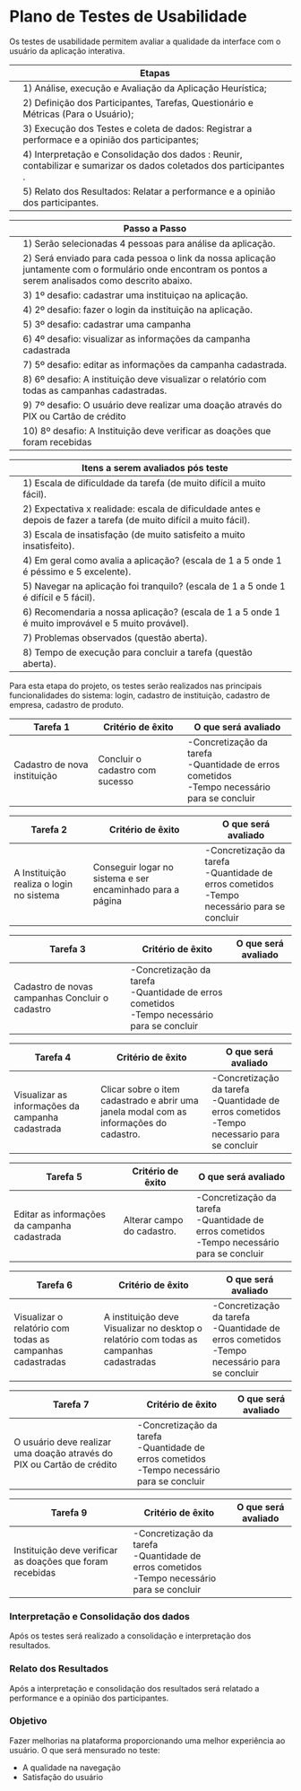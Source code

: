 # Plano de Testes de Usabilidade

Os testes de usabilidade permitem avaliar a qualidade da interface com o usuário da aplicação interativa.

|   | Etapas  |
|---|---------| 
|   | 1) Análise, execução e Avaliação da Aplicação Heurística;|
|   | 2) Definição dos Participantes, Tarefas, Questionário e Métricas (Para o Usuário);     |
|   | 3) Execução dos Testes e coleta de dados: Registrar a performace e a opinião dos participantes;|
|   | 4) Interpretação e Consolidação dos dados : Reunir, contabilizar e sumarizar os dados coletados dos participantes .     |
|   | 5) Relato dos Resultados: Relatar a performance e a opinião dos participantes.   |


|   | Passo a Passo  |
|---|----------------| 
|   | 1) Serão selecionadas 4 pessoas para análise da aplicação.|
|   | 2) Será enviado para cada pessoa o link da nossa aplicação juntamente com o formulário onde encontram os pontos a serem analisados como descrito abaixo.|
|   | 3) 1º desafio: cadastrar uma instituiçao na aplicação. |
|   | 4) 2º desafio: fazer o login da instituição na aplicação. |
|   | 5) 3º desafio: cadastrar uma campanha |
|   | 6) 4º desafio: visualizar as informações da campanha cadastrada|
|   | 7) 5º desafio: editar as informações da campanha cadastrada.| 
|   | 8) 6º desafio: A instituição deve visualizar o relatório com todas as campanhas cadastradas.|
|   | 9) 7º desafio: O usuário deve realizar uma doação através do PIX ou Cartão de crédito|
|   |10) 8º desafio: A Instituição deve verificar as doações que foram recebidas |


|   | Itens a serem avaliados pós teste |
|---|---------| 
|   | 1) Escala de dificuldade da tarefa (de muito difícil a muito fácil).|
|   | 2) Expectativa x realidade: escala de dificuldade antes e depois de fazer a tarefa (de muito difícil a muito fácil).|
|   | 3) Escala de insatisfação (de muito satisfeito a muito insatisfeito).|
|   | 4) Em geral como avalia a aplicação? (escala de 1 a 5 onde 1 é péssimo e 5 excelente). |
|   | 5) Navegar na aplicação foi tranquilo? (escala de 1 a 5 onde 1 é difícil e 5 fácil).|
|   | 6) Recomendaria a nossa aplicação? (escala de 1 a 5 onde 1 é muito improvável e 5 muito provável).|
|   | 7) Problemas observados (questão aberta).|
|   | 8) Tempo de execução para concluir a tarefa (questão aberta).|


Para esta etapa do projeto, os testes serão realizados nas principais funcionalidades do sistema: login, cadastro de instituição, cadastro de empresa, cadastro de produto.



| Tarefa 1 | Critério de êxito | O que será avaliado |
|----------|-------------------|---------------------|
| Cadastro de nova instituição |  Concluir o cadastro com sucesso|-Concretização da tarefa <br>-Quantidade de erros cometidos<br>-Tempo necessário para se concluir|


| Tarefa 2 | Critério de êxito | O que será avaliado |
|----------|-------------------|---------------------|
| A Instituição realiza o login no sistema |  Conseguir logar no sistema e ser encaminhado para a página|-Concretização da tarefa<br>-Quantidade de erros cometidos<br>-Tempo necessário para se concluir|

| Tarefa 3    | Critério de êxito | O que será avaliado |
|----------|-------------------|---------------------|
| Cadastro de novas campanhas Concluir o cadastro|-Concretização da tarefa<br>-Quantidade de erros cometidos<br>-Tempo necessário para se concluir|

| Tarefa 4| Critério de êxito | O que será avaliado |
|----------|-------------------|---------------------|
| Visualizar as informações da campanha cadastrada| Clicar sobre o item cadastrado e abrir uma janela modal com as informações do cadastro.|-Concretização da tarefa<br>-Quantidade de erros cometidos<br>-Tempo necessario para se concluir|

| Tarefa 5 | Critério de êxito | O que será avaliado |
|----------|-------------------|---------------------|
| Editar as informações da campanha cadastrada| Alterar campo do cadastro.  |-Concretização da tarefa<br>-Quantidade de erros cometidos<br>-Tempo necessário para se concluir|

| Tarefa 6 | Critério de êxito | O que será avaliado |
|----------|-------------------|---------------------|
|Visualizar o relatório com todas as campanhas cadastradas| A instituição deve Visualizar no desktop o relatório com todas as campanhas cadastradas|-Concretização da tarefa<br>-Quantidade de erros cometidos<br>-Tempo necessário para se concluir|

| Tarefa 7 | Critério de êxito | O que será avaliado |
|----------|-------------------|---------------------|
|O usuário deve realizar uma doação através do PIX ou Cartão de crédito| -Concretização da tarefa<br>-Quantidade de erros cometidos<br>-Tempo necessário para se concluir|

| Tarefa 9 | Critério de êxito | O que será avaliado |
|----------|-------------------|---------------------|
|Instituição deve verificar as doações que foram recebidas| -Concretização da tarefa<br>-Quantidade de erros cometidos<br>-Tempo necessário para se concluir|

### Interpretação e Consolidação dos dados 

Após os testes será realizado a consolidação e interpretação dos resultados.

### Relato dos Resultados

Após a interpretação e consolidação dos resultados será relatado a performance e a opinião dos participantes.

### Objetivo

Fazer melhorias na plataforma proporcionando uma melhor experiência ao usuário. O que será mensurado no teste:
- A qualidade na navegação
- Satisfação do usuário


